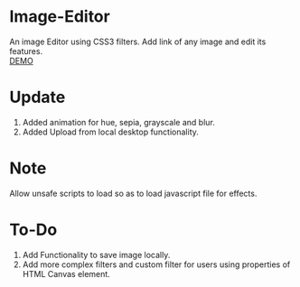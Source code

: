 # Image-Editor
An image Editor using CSS3 filters.
Add link of any image and edit its features. <br/>
<a href="https://shashankbhat10.github.io/image-editor/" target="_blank"> DEMO </a>

# Update
1. Added animation for hue, sepia, grayscale and blur.
2. Added Upload from local desktop functionality.

# Note
Allow unsafe scripts to load so as to load javascript file for effects.

# To-Do
1. Add Functionality to save image locally.
2. Add more complex filters and custom filter for users using properties of HTML Canvas element.
